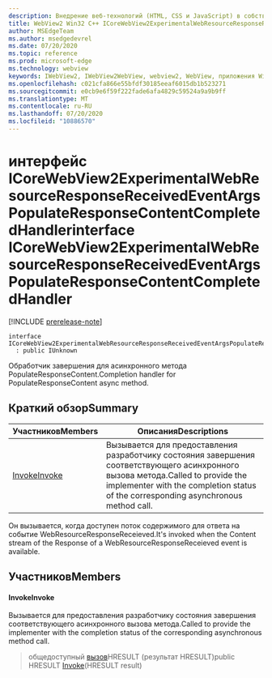 ```yaml
---
description: Внедрение веб-технологий (HTML, CSS и JavaScript) в собственные приложения с помощью элемента управления Microsoft Edge WebView2
title: WebView2 Win32 C++ ICoreWebView2ExperimentalWebResourceResponseReceivedEventArgsPopulateResponseContentCompletedHandler
author: MSEdgeTeam
ms.author: msedgedevrel
ms.date: 07/20/2020
ms.topic: reference
ms.prod: microsoft-edge
ms.technology: webview
keywords: IWebView2, IWebView2WebView, webview2, WebView, приложения Win32, Win32, EDGE, ICoreWebView2, ICoreWebView2Controller, управление браузером, EDGE HTML, ICoreWebView2ExperimentalWebResourceResponseReceivedEventArgsPopulateResponseContentCompletedHandler
ms.openlocfilehash: c021cfa866e55bfdf30185eeaf6015db1b523271
ms.sourcegitcommit: e0cb9e6f59f222fade6afa4829c59524a9a9b9ff
ms.translationtype: MT
ms.contentlocale: ru-RU
ms.lasthandoff: 07/20/2020
ms.locfileid: "10886570"
---
```

# <span data-ttu-id="173be-104">интерфейс ICoreWebView2ExperimentalWebResourceResponseReceivedEventArgsPopulateResponseContentCompletedHandler</span><span class="sxs-lookup"><span data-stu-id="173be-104">interface ICoreWebView2ExperimentalWebResourceResponseReceivedEventArgsPopulateResponseContentCompletedHandler</span></span> 

[!INCLUDE [prerelease-note](../../includes/prerelease-note.md)]

```
interface ICoreWebView2ExperimentalWebResourceResponseReceivedEventArgsPopulateResponseContentCompletedHandler
  : public IUnknown
```

<span data-ttu-id="173be-105">Обработчик завершения для асинхронного метода PopulateResponseContent.</span><span class="sxs-lookup"><span data-stu-id="173be-105">Completion handler for PopulateResponseContent async method.</span></span>

## <span data-ttu-id="173be-106">Краткий обзор</span><span class="sxs-lookup"><span data-stu-id="173be-106">Summary</span></span>

 <span data-ttu-id="173be-107">Участников</span><span class="sxs-lookup"><span data-stu-id="173be-107">Members</span></span>                        | <span data-ttu-id="173be-108">Описания</span><span class="sxs-lookup"><span data-stu-id="173be-108">Descriptions</span></span>
--------------------------------|---------------------------------------------
[<span data-ttu-id="173be-109">Invoke</span><span class="sxs-lookup"><span data-stu-id="173be-109">Invoke</span></span>](#invoke) | <span data-ttu-id="173be-110">Вызывается для предоставления разработчику состояния завершения соответствующего асинхронного вызова метода.</span><span class="sxs-lookup"><span data-stu-id="173be-110">Called to provide the implementer with the completion status of the corresponding asynchronous method call.</span></span>

<span data-ttu-id="173be-111">Он вызывается, когда доступен поток содержимого для ответа на событие WebResourceResponseReceieved.</span><span class="sxs-lookup"><span data-stu-id="173be-111">It's invoked when the Content stream of the Response of a WebResourceResponseReceieved event is available.</span></span>

## <span data-ttu-id="173be-112">Участников</span><span class="sxs-lookup"><span data-stu-id="173be-112">Members</span></span>

#### <span data-ttu-id="173be-113">Invoke</span><span class="sxs-lookup"><span data-stu-id="173be-113">Invoke</span></span> 

<span data-ttu-id="173be-114">Вызывается для предоставления разработчику состояния завершения соответствующего асинхронного вызова метода.</span><span class="sxs-lookup"><span data-stu-id="173be-114">Called to provide the implementer with the completion status of the corresponding asynchronous method call.</span></span>

> <span data-ttu-id="173be-115">общедоступный [вызов](#invoke)HRESULT (результат HRESULT)</span><span class="sxs-lookup"><span data-stu-id="173be-115">public HRESULT [Invoke](#invoke)(HRESULT result)</span></span>

